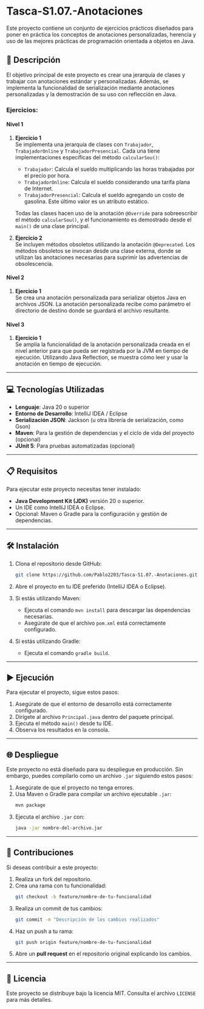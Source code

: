 # Tasca-S1.07.-Anotaciones

Este proyecto contiene un conjunto de ejercicios prácticos diseñados para poner en práctica los conceptos de anotaciones personalizadas, herencia y uso de las mejores prácticas de programación orientada a objetos en Java.

## 📖 Descripción

El objetivo principal de este proyecto es crear una jerarquía de clases y trabajar con anotaciones estándar y personalizadas. Además, se implementa la funcionalidad de serialización mediante anotaciones personalizadas y la demostración de su uso con reflección en Java.

### **Ejercicios**:

#### **Nivel 1**
1. **Ejercicio 1**  
   Se implementa una jerarquía de clases con `Trabajador`, `TrabajadorOnline` y `TrabajadorPresencial`. Cada una tiene implementaciones específicas del método `calcularSou()`:
   - `Trabajador`: Calcula el sueldo multiplicando las horas trabajadas por el precio por hora.
   - `TrabajadorOnline`: Calcula el sueldo considerando una tarifa plana de Internet.
   - `TrabajadorPresencial`: Calcula el sueldo agregando un costo de gasolina. Este último valor es un atributo estático.

   Todas las clases hacen uso de la anotación `@Override` para sobreescribir el método `calcularSou()`, y el funcionamiento es demostrado desde el `main()` de una clase principal.

2. **Ejercicio 2**  
   Se incluyen métodos obsoletos utilizando la anotación `@Deprecated`. Los métodos obsoletos se invocan desde una clase externa, donde se utilizan las anotaciones necesarias para suprimir las advertencias de obsolescencia.

#### **Nivel 2**
1. **Ejercicio 1**  
   Se crea una anotación personalizada para serializar objetos Java en archivos JSON. La anotación personalizada recibe como parámetro el directorio de destino donde se guardará el archivo resultante.

#### **Nivel 3**
1. **Ejercicio 1**  
   Se amplía la funcionalidad de la anotación personalizada creada en el nivel anterior para que pueda ser registrada por la JVM en tiempo de ejecución. Utilizando Java Reflection, se muestra cómo leer y usar la anotación en tiempo de ejecución.

---

## 💻 Tecnologías Utilizadas

- **Lenguaje**: Java 20 o superior
- **Entorno de Desarrollo**: IntelliJ IDEA / Eclipse
- **Serialización JSON**: Jackson (u otra librería de serialización, como Gson)
- **Maven**: Para la gestión de dependencias y el ciclo de vida del proyecto (opcional)
- **JUnit 5**: Para pruebas automatizadas (opcional)

---

## 📋 Requisitos

Para ejecutar este proyecto necesitas tener instalado:

- **Java Development Kit (JDK)** versión 20 o superior.
- Un IDE como IntelliJ IDEA o Eclipse.
- Opcional: Maven o Gradle para la configuración y gestión de dependencias.

---

## 🛠️ Instalación

1. Clona el repositorio desde GitHub:

   ```bash
   git clone https://github.com/Pablo2203/Tasca-S1.07.-Anotaciones.git
   ```

2. Abre el proyecto en tu IDE preferido (IntelliJ IDEA o Eclipse).

3. Si estás utilizando Maven:
   - Ejecuta el comando `mvn install` para descargar las dependencias necesarias.
   - Asegúrate de que el archivo `pom.xml` está correctamente configurado.

4. Si estás utilizando Gradle:  
   - Ejecuta el comando `gradle build`.

---

## ▶️ Ejecución

Para ejecutar el proyecto, sigue estos pasos:

1. Asegúrate de que el entorno de desarrollo está correctamente configurado.
2. Dirígete al archivo `Principal.java` dentro del paquete principal.
3. Ejecuta el método `main()` desde tu IDE.
4. Observa los resultados en la consola.

---

## 🌐 Despliegue

Este proyecto no está diseñado para su despliegue en producción. Sin embargo, puedes compilarlo como un archivo `.jar` siguiendo estos pasos:

1. Asegúrate de que el proyecto no tenga errores.
2. Usa Maven o Gradle para compilar un archivo ejecutable `.jar`:
   ```bash
   mvn package
   ```
3. Ejecuta el archivo `.jar` con:
   ```bash
   java -jar nombre-del-archivo.jar
   ```

---

## 🤝 Contribuciones

Si deseas contribuir a este proyecto:

1. Realiza un fork del repositorio.
2. Crea una rama con tu funcionalidad:
   ```bash
   git checkout -b feature/nombre-de-tu-funcionalidad
   ```
3. Realiza un commit de tus cambios:
   ```bash
   git commit -m "Descripción de los cambios realizados"
   ```
4. Haz un push a tu rama:
   ```bash
   git push origin feature/nombre-de-tu-funcionalidad
   ```
5. Abre un **pull request** en el repositorio original explicando los cambios.

---

## 📄 Licencia

Este proyecto se distribuye bajo la licencia MIT. Consulta el archivo `LICENSE` para más detalles.
